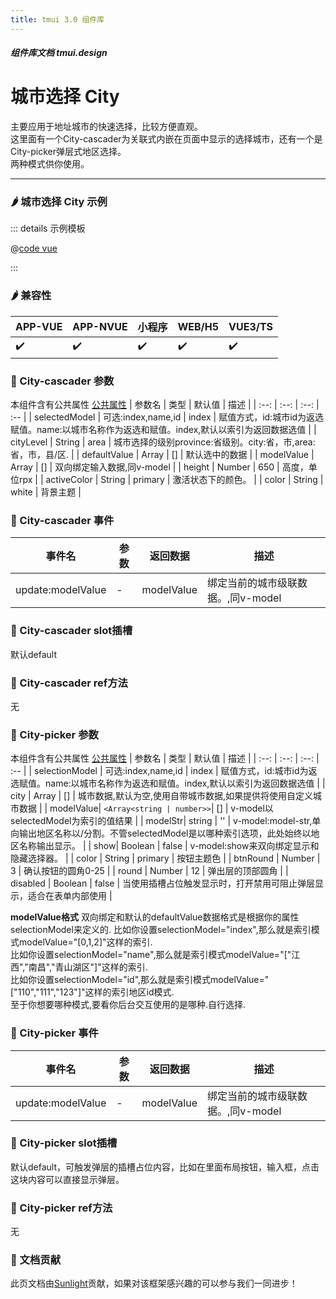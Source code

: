 ```yaml
---
title: tmui 3.0 组件库
---
```


<dirtoc></dirtoc>

##### 组件库文档 tmui.design

# 城市选择 City
主要应用于地址城市的快速选择，比较方便直观。<br>
这里面有一个City-cascader为关联式内嵌在页面中显示的选择城市，还有一个是City-picker弹层式地区选择。<br>
两种模式供你使用。

---

### :hot_pepper: 城市选择 City 示例

<webview url="https://tmui.design/h5/#/pages/form/city"></webview>

::: details 示例模板

@[code vue](pages/form/city.nvue)

:::

### :hot_pepper: 兼容性

| APP-VUE | APP-NVUE | 小程序 | WEB/H5 | VUE3/TS |
| --- | --- | --- | --- | --- |
| :heavy_check_mark: | :heavy_check_mark: | :heavy_check_mark: | :heavy_check_mark: | :heavy_check_mark: |

### :seedling: City-cascader 参数
本组件含有公共属性 [公共属性](/doc/spec/组件公共样式.md)
| 参数名 | 类型 | 默认值 | 描述 |
| :--: | :--: | :--: | :-- |
| selectedModel | 可选:index,name,id | index | 赋值方式，id:城市id为返选赋值。name:以城市名称作为返选和赋值。index,默认以索引为返回数据选值 |
| cityLevel | String | area | 城市选择的级别province:省级别。city:省，市,area:省，市，县/区. |
| defaultValue | Array | [] | 默认选中的数据 |
| modelValue | Array | [] | 双向绑定输入数据,同v-model |
| height | Number | 650 | 高度，单位rpx |
| activeColor | String | primary | 激活状态下的颜色。 |
| color | String | white | 背景主题 |

### :rose: City-cascader 事件
| 事件名 | 参数 | 返回数据 | 描述 |
| --- | --- | --- | --- |
| update:modelValue | - | modelValue | 绑定当前的城市级联数据。,同v-model |

### :corn: City-cascader slot插槽
默认default

### :green_salad: City-cascader ref方法
无

### :seedling: City-picker 参数
本组件含有公共属性 [公共属性](/doc/spec/组件公共样式.md)
| 参数名 | 类型 | 默认值 | 描述 |
| :--: | :--: | :--: | :-- |
| selectionModel | 可选:index,name,id | index | 赋值方式，id:城市id为返选赋值。name:以城市名称作为返选和赋值。index,默认以索引为返回数据选值 |
| city | Array | [] | 城市数据,默认为空,使用自带城市数据,如果提供将使用自定义城市数据 |
| modelValue| `<Array<string | number>>`| [] | v-model以selectedModel为索引的值结果 |
| modelStr| string | '' | v-model:model-str,单向输出地区名称以/分割。不管selectedModel是以哪种索引选项，此处始终以地区名称输出显示。 |
| show| Boolean | false | v-model:show来双向绑定显示和隐藏选择器。 |
| color | String | primary | 按钮主题色 |
| btnRound | Number | 3 | 确认按钮的圆角0-25 |
| round | Number | 12 | 弹出层的顶部圆角 |
| disabled | Boolean | false | 当使用插槽占位触发显示时，打开禁用可阻止弹层显示，适合在表单内部使用 |

**modelValue格式**
双向绑定和默认的defaultValue数据格式是根据你的属性selectionModel来定义的.
比如你设置selectionModel="index",那么就是索引模式modelValue="[0,1,2]"这样的索引.<br>
比如你设置selectionModel="name",那么就是索引模式modelValue="["江西","南昌","青山湖区"]"这样的索引.<br>
比如你设置selectionModel="id",那么就是索引模式modelValue="["110","111","123"]"这样的索引地区id模式.<br>
至于你想要哪种模式,要看你后台交互使用的是哪种.自行选择.

### :rose: City-picker 事件
| 事件名 | 参数 | 返回数据 | 描述 |
| --- | --- | --- | --- |
| update:modelValue | - | modelValue | 绑定当前的城市级联数据。,同v-model |

### :corn: City-picker slot插槽

默认default，可触发弹层的插槽占位内容，比如在里面布局按钮，输入框，点击这块内容可以直接显示弹层。

### :green_salad: City-picker ref方法

无

### :couplekiss: 文档贡献
此页文档由[Sunlight](https://gitee.com/rzg)贡献，如果对该框架感兴趣的可以参与我们一同进步！
